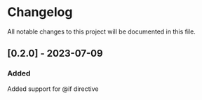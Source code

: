 # Changelog

All notable changes to this project will be documented in this file.

## [0.2.0] - 2023-07-09

### Added

Added support for @if directive
